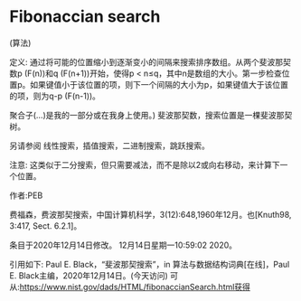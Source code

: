 # Fibonaccian search


(算法)



定义:
通过将可能的位置缩小到逐渐变小的间隔来搜索排序数组。从两个斐波那契数p (F(n))和q (F(n+1))开始，使得p < n≤q，其中n是数组的大小。第一步检查位置p。如果键值小于该位置的项，则下一个间隔的大小为p，如果键值大于该位置的项，则为q-p (F(n-1))。



聚合子(…)是我的一部分或在我身上使用。)
斐波那契数，搜索位置是一棵斐波那契树。



另请参阅
线性搜索，插值搜索，二进制搜索，跳跃搜索。



注意:
这类似于二分搜索，但只需要减法，而不是除以2或向右移动，来计算下一个位置。


作者:PEB



费福森，费波那契搜索，中国计算机科学，3(12):648,1960年12月。也[Knuth98, 3:417, Sect. 6.2.1]。








条目于2020年12月14日修改。
12月14日星期一10:59:02 2020。



引用如下:
Paul E. Black，“斐波那契搜索”，in
算法与数据结构词典[在线]，Paul E. Black主编，2020年12月14日。(今天访问)
可从:https://www.nist.gov/dads/HTML/fibonaccianSearch.html获得